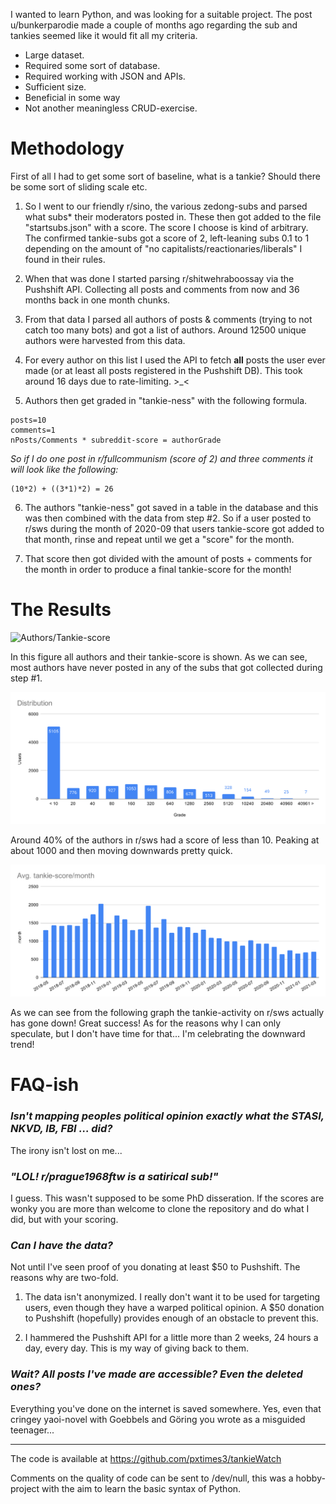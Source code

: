 I wanted to learn Python, and was looking for a suitable project. The post u/bunkerparodie made a couple of months ago regarding the sub and tankies seemed like it would fit all my criteria.
 
 * Large dataset.
 * Required some sort of database.
 * Required working with JSON and APIs.
 * Sufficient size.
 * Beneficial in some way
 * Not another meaningless CRUD-exercise.


#
# **Methodology**

 First of all I had to get some sort of baseline, what is a tankie? Should there be some sort of sliding scale etc.

 1) So I went to our friendly r/sino, the various zedong-subs and parsed what subs* their moderators posted in. These then got added to the file "startsubs.json" with a score. 
 The score I choose is kind of arbitrary. The confirmed tankie-subs got a score of 2, left-leaning subs 0.1 to 1 depending on the amount of "no capitalists/reactionaries/liberals" I found in their rules.

 2) When that was done I started parsing r/shitwehraboossay via the Pushshift API. Collecting all posts and comments from now and 36 months back in one month chunks.

3) From that data I parsed all authors of posts & comments (trying to not catch too many bots) and got a list of authors. Around 12500 unique authors were harvested from this data.

4) For every author on this list I used the API to fetch **all** posts the user ever made (or at least all posts registered in the Pushshift DB). This took around 16 days due to rate-limiting. >_<

5) Authors then get graded in "tankie-ness" with the following formula. 

```
posts=10
comments=1
nPosts/Comments * subreddit-score = authorGrade
```
*So if I do one post in r/fullcommunism (score of 2) and three comments it will look like the following:*
```
(10*2) + ((3*1)*2) = 26
```

6) The authors "tankie-ness" got saved in a table in the database and this was then combined with the data from step #2. So if a user posted to r/sws during the month of 2020-09 that users tankie-score got added to that month, rinse and repeat until we get a "score" for the month. 

7) That score then got divided with the amount of posts + comments for the month in order to produce a final tankie-score for the month!

#
# **The Results**

![Authors/Tankie-score](svg/user-grades-post-comments-combined.svg)

In this figure all authors and their tankie-score is shown. As we can see, most authors have never posted in any of the subs that got collected during step #1.

![Author Tankie-score Numbers](svg/distribution.svg)

Around 40% of the authors in r/sws had a score of less than 10. Peaking at about 1000 and then moving downwards pretty quick.


![Tankie score/month](svg/tankie-score_month.svg)

As we can see from the following graph the tankie-activity on r/sws actually has gone down! Great success! As for the reasons why I can only speculate, but I don't have time for that... I'm celebrating the downward trend!

#
# **FAQ-ish**

### ***Isn't mapping peoples political opinion exactly what the STASI, NKVD, IB, FBI ... did?***

The irony isn't lost on me...

### ***"LOL! r/prague1968ftw is a satirical sub!"***

I guess. This wasn't supposed to be some PhD disseration. If the scores are wonky you are more than welcome to clone the repository and do what I did, but with your scoring.


### ***Can I have the data?***

Not until I've seen proof of you donating at least $50 to Pushshift. The reasons why are two-fold. 

1) The data isn't anonymized. I really don't want it to be used for targeting users, even though they have a warped political opinion. A $50 donation to Pushshift (hopefully) provides enough of an obstacle to prevent this.

2) I hammered the Pushshift API for a little more than 2 weeks, 24 hours a day, every day. This is my way of giving back to them.


### ***Wait? All posts I've made are accessible? Even the deleted ones?***

Everything you've done on the internet is saved somewhere. Yes, even that cringey yaoi-novel with Goebbels and Göring you wrote as a misguided teenager... 

---
The code is available at https://github.com/pxtimes3/tankieWatch 

Comments on the quality of code can be sent to /dev/null, this was a hobby-project with the aim to learn the basic syntax of Python.